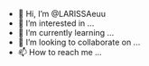 - 👋 Hi, I’m @LARISSAeuu
- 👀 I’m interested in ...
- 🌱 I’m currently learning ...
- 💞️ I’m looking to collaborate on ...
- 📫 How to reach me ...

<!---
LARISSAeuu/LARISSAeuu is a ✨ special ✨ repository because its `README.md` (this file) appears on your GitHub profile.
You can click the Preview link to take a look at your changes.
--->
